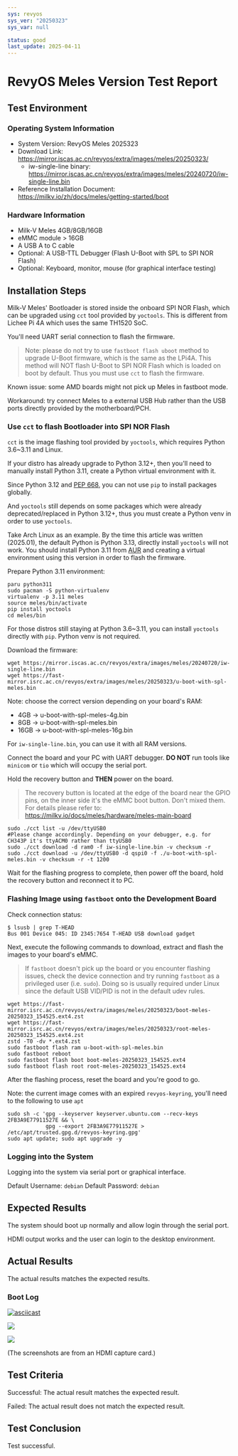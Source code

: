 ```yaml
---
sys: revyos
sys_ver: "20250323"
sys_var: null

status: good
last_update: 2025-04-11
---
```


# RevyOS Meles Version Test Report

## Test Environment

### Operating System Information

- System Version: RevyOS Meles 2025323
- Download Link: https://mirror.iscas.ac.cn/revyos/extra/images/meles/20250323/
    - iw-single-line binary: https://mirror.iscas.ac.cn/revyos/extra/images/meles/20240720/iw-single-line.bin
- Reference Installation Document: https://milkv.io/zh/docs/meles/getting-started/boot

### Hardware Information

- Milk-V Meles 4GB/8GB/16GB
- eMMC module > 16GB
- A USB A to C cable
- Optional: A USB-TTL Debugger (Flash U-Boot with SPL to SPI NOR Flash)
- Optional: Keyboard, monitor, mouse (for graphical interface testing)

## Installation Steps

Milk-V Meles' Bootloader is stored inside the onboard SPI NOR Flash, which can be upgraded using `cct` tool provided by `yoctools`. This is different from Lichee Pi 4A which uses the same TH1520 SoC.

You'll need UART serial connection to flash the firmware.

> Note: please do not try to use `fastboot flash uboot` method to upgrade U-Boot firmware, which is the same as the LPi4A.
> This method will NOT flash U-Boot to SPI NOR Flash which is loaded on boot by default. Thus you must use `cct` to flash the firmware.

Known issue: some AMD boards might not pick up Meles in fastboot mode.

Workaround: try connect Meles to a external USB Hub rather than the USB ports directly provided by the motherboard/PCH.

### Use `cct` to flash Bootloader into SPI NOR Flash

`cct` is the image flashing tool provided by `yoctools`, which requires Python 3.6~3.11 and Linux.

If your distro has already upgrade to Python 3.12+, then you'll need to manually install Python 3.11, create a Python virtual environment with it.

Since Python 3.12 and [PEP 668](https://peps.python.org/pep-0668/), you can not use `pip` to install packages globally.

And `yoctools` still depends on some packages which were already deprecated/replaced in Python 3.12+, thus you must create a Python venv in order to use `yoctools`.

Take Arch Linux as an example. By the time this article was written (2025.01), the default Python is Python 3.13, directly install `yoctools` will not work. You should install Python 3.11 from [AUR](https://aur.archlinux.org/packages/python311/) and creating a virtual environment using this version in order to flash the firmware.

Prepare Python 3.11 environment:

```shell
paru python311
sudo pacman -S python-virtualenv
virtualenv -p 3.11 meles
source meles/bin/activate
pip install yoctools
cd meles/bin
```

For those distros still staying at Python 3.6~3.11, you can install `yoctools` directly with `pip`. Python venv is not required.

Download the firmware:

```shell
wget https://mirror.iscas.ac.cn/revyos/extra/images/meles/20240720/iw-single-line.bin
wget https://fast-mirror.isrc.ac.cn/revyos/extra/images/meles/20250323/u-boot-with-spl-meles.bin
```

Note: choose the correct version depending on your board's RAM:

- 4GB -> u-boot-with-spl-meles-4g.bin
- 8GB -> u-boot-with-spl-meles.bin
- 16GB -> u-boot-with-spl-meles-16g.bin

For `iw-single-line.bin`, you can use it with all RAM versions.

Connect the board and your PC with UART debugger. **DO NOT** run tools like `minicom` or `tio` which will occupy the serial port.

Hold the recovery button and **THEN** power on the board.

> The recovery button is located at the edge of the board near the GPIO pins, on the inner side it's the eMMC boot button. Don't mixed them.
> For details please refer to: https://milkv.io/docs/meles/hardware/meles-main-board

```shell
sudo ./cct list -u /dev/ttyUSB0
#Please change accordingly. Depending on your debugger, e.g. for CH343P it's ttyACM0 rather than ttyUSB0
sudo ./cct download -d ram0 -f iw-single-line.bin -v checksum -r
sudo ./cct download -u /dev/ttyUSB0 -d qspi0 -f ./u-boot-with-spl-meles.bin -v checksum -r -t 1200
```

Wait for the flashing progress to complete, then power off the board, hold the recovery button and reconnect it to PC.

### Flashing Image using `fastboot` onto the Development Board

Check connection status:

```shell
$ lsusb | grep T-HEAD
Bus 001 Device 045: ID 2345:7654 T-HEAD USB download gadget
```

Next, execute the following commands to download, extract and flash the images to your board's eMMC.

> If `fastboot` doesn't pick up the board or you encounter flashing issues, check the device connection and try running `fastboot` as a privileged user (i.e. `sudo`). Doing so is usually required under Linux since the default USB VID/PID is not in the default udev rules.

```shell
wget https://fast-mirror.isrc.ac.cn/revyos/extra/images/meles/20250323/boot-meles-20250323_154525.ext4.zst
wget https://fast-mirror.isrc.ac.cn/revyos/extra/images/meles/20250323/root-meles-20250323_154525.ext4.zst
zstd -T0 -dv *.ext4.zst
sudo fastboot flash ram u-boot-with-spl-meles.bin
sudo fastboot reboot
sudo fastboot flash boot boot-meles-20250323_154525.ext4
sudo fastboot flash root root-meles-20250323_154525.ext4
```

After the flashing process, reset the board and you're good to go.

Note: the current image comes with an expired `revyos-keyring`, you'll need to the following to use `apt`

```shell
sudo sh -c 'gpg --keyserver keyserver.ubuntu.com --recv-keys 2FB3A9E77911527E && \
            gpg --export 2FB3A9E77911527E > /etc/apt/trusted.gpg.d/revyos-keyring.gpg'
sudo apt update; sudo apt upgrade -y
```

### Logging into the System

Logging into the system via serial port or graphical interface.

Default Username: `debian`
Default Password: `debian`

## Expected Results

The system should boot up normally and allow login through the serial port.

HDMI output works and the user can login to the desktop environment.

## Actual Results

The actual results matches the expected results.

### Boot Log

[![asciicast](https://asciinema.org/a/BiMZAncu3nMpoGjmZQwC6HHsQ.svg)](https://asciinema.org/a/BiMZAncu3nMpoGjmZQwC6HHsQ)

![](image/2025-04-11-21-36-34.png)

![](image/2025-04-11-21-36-40.png)

(The screenshots are from an HDMI capture card.)

## Test Criteria

Successful: The actual result matches the expected result.

Failed: The actual result does not match the expected result.

## Test Conclusion

Test successful.
